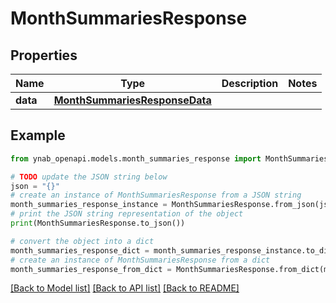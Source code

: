 # MonthSummariesResponse


## Properties

Name | Type | Description | Notes
------------ | ------------- | ------------- | -------------
**data** | [**MonthSummariesResponseData**](MonthSummariesResponseData.md) |  | 

## Example

```python
from ynab_openapi.models.month_summaries_response import MonthSummariesResponse

# TODO update the JSON string below
json = "{}"
# create an instance of MonthSummariesResponse from a JSON string
month_summaries_response_instance = MonthSummariesResponse.from_json(json)
# print the JSON string representation of the object
print(MonthSummariesResponse.to_json())

# convert the object into a dict
month_summaries_response_dict = month_summaries_response_instance.to_dict()
# create an instance of MonthSummariesResponse from a dict
month_summaries_response_from_dict = MonthSummariesResponse.from_dict(month_summaries_response_dict)
```
[[Back to Model list]](../README.md#documentation-for-models) [[Back to API list]](../README.md#documentation-for-api-endpoints) [[Back to README]](../README.md)


